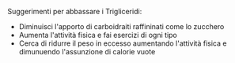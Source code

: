 Suggerimenti per abbassare i Trigliceridi:

- Diminuisci l'apporto di carboidraiti raffininati come lo zucchero
- Aumenta l'attività fisica e fai esercizi di ogni tipo
- Cerca di ridurre il peso in eccesso aumentando l'attività fisica e dimunuendo l'assunzione di calorie vuote
